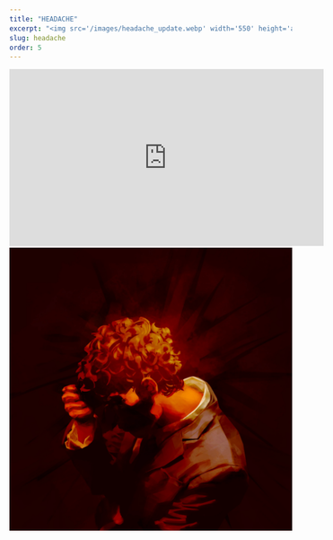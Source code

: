 ```yaml
---
title: "HEADACHE"
excerpt: "<img src='/images/headache_update.webp' width='550' height='auto'>"
slug: headache
order: 5
---
```

<iframe width="560" height="315" src="https://www.youtube.com/embed/xpqY1DgAmT8?si=eBmMQ7w_hd1pEzA9" title="YouTube video player" frameborder="0" allow="accelerometer; autoplay; clipboard-write; encrypted-media; gyroscope; picture-in-picture; web-share" referrerpolicy="strict-origin-when-cross-origin" allowfullscreen></iframe>

<img src='/images/headache_update.webp'>